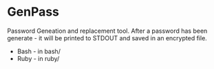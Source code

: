 GenPass
=======

Password Geneation and replacement tool. After a password has been generate - it will be printed to STDOUT and saved in an encrypted file.

* Bash - in bash/
* Ruby - in ruby/

